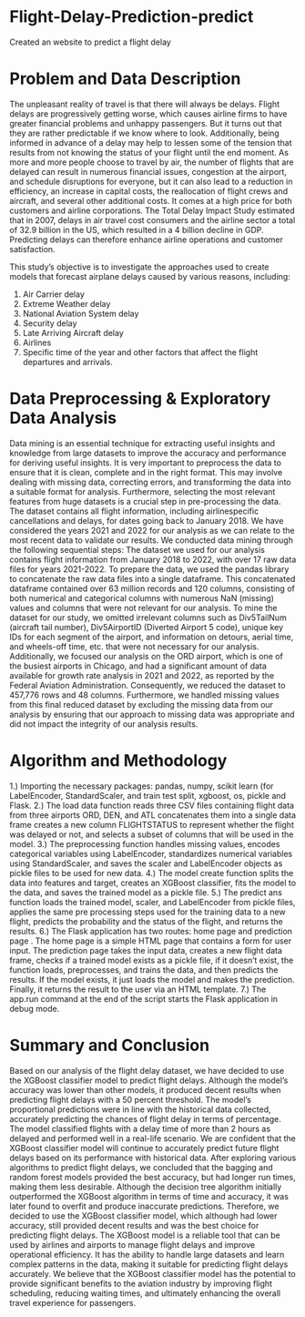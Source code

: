 # Flight-Delay-Prediction-predict
Created an website to predict a flight  delay

# Problem and Data Description

The unpleasant reality of travel is that there will always be
delays. Flight delays are progressively getting worse, which
causes airline firms to have greater financial problems and
unhappy passengers. But it turns out that they are rather
predictable if we know where to look. Additionally, being
informed in advance of a delay may help to lessen some of the
tension that results from not knowing the status of your flight
until the end moment. As more and more people choose to
travel by air, the number of flights that are delayed can result
in numerous financial issues, congestion at the airport, and
schedule disruptions for everyone, but it can also lead to a
reduction in efficiency, an increase in capital costs, the reallocation
of flight crews and aircraft, and several other additional
costs. It comes at a high price for both customers and airline
corporations. The Total Delay Impact Study estimated that in
2007, delays in air travel cost consumers and the airline sector
a total of 32.9 billion in the US, which resulted in a 4 billion
decline in GDP. Predicting delays can therefore enhance
airline operations and customer satisfaction.

This study’s objective is to investigate the approaches
used to create models that forecast airplane delays caused by
various reasons, including:
1. Air Carrier delay
2. Extreme Weather delay
3. National Aviation System delay
4. Security delay
5. Late Arriving Aircraft delay
6. Airlines
7. Specific time of the year
and other factors that affect the flight departures and arrivals.


# Data Preprocessing & Exploratory Data Analysis

Data mining is an essential technique for extracting useful
insights and knowledge from large datasets to improve the
accuracy and performance for deriving useful insights. It is
very important to preprocess the data to ensure that it is clean,
complete and in the right format. This may involve dealing
with missing data, correcting errors, and transforming the data
into a suitable format for analysis. Furthermore, selecting the
most relevant features from huge datasets is a crucial step in
pre-processing the data.
The dataset contains all flight information, including airlinespecific
cancellations and delays, for dates going back to January
2018. We have considered the years 2021 and 2022 for our analysis as we can relate to the most recent data to validate
our results.
We conducted data mining through the following sequential
steps:
The dataset we used for our analysis contains flight information
from January 2018 to 2022, with over 17 raw data
files for years 2021-2022. To prepare the data, we used the
pandas library to concatenate the raw data files into a single
dataframe. This concatenated dataframe contained over 63
million records and 120 columns, consisting of both numerical
and categorical columns with numerous NaN (missing)
values and columns that were not relevant for our analysis. To
mine the dataset for our study, we omitted irrelevant columns
such as Div5TailNum (aircraft tail number), Div5AirportID
(Diverted Airport 5 code), unique key IDs for each segment
of the airport, and information on detours, aerial time, and
wheels-off time, etc. that were not necessary for our analysis.
Additionally, we focused our analysis on the ORD airport,
which is one of the busiest airports in Chicago, and had a
significant amount of data available for growth rate analysis in
2021 and 2022, as reported by the Federal Aviation Administration.
Consequently, we reduced the dataset to 457,776 rows
and 48 columns. Furthermore, we handled missing values
from this final reduced dataset by excluding the missing data
from our analysis by ensuring that our approach to missing
data was appropriate and did not impact the integrity of our
analysis results.


# Algorithm and Methodology

1.) Importing the necessary packages: pandas, numpy, scikit
learn (for LabelEncoder, StandardScaler, and train test split,
xgboost, os, pickle and Flask.
2.) The load data function reads three CSV files containing
flight data from three airports ORD, DEN, and ATL
concatenates them into a single data frame creates a new column
FLIGHTSTATUS to represent whether the flight was
delayed or not, and selects a subset of columns that will be
used in the model.
3.) The preprocessing function handles missing values,
encodes categorical variables using LabelEncoder, standardizes
numerical variables using StandardScaler, and saves the
scaler and LabelEncoder objects as pickle files to be used for
new data.
4.) The model create function splits the data into features
and target, creates an XGBoost classifier, fits the model to the
data, and saves the trained model as a pickle file.
5.) The predict ans function loads the trained model,
scaler, and LabelEncoder from pickle files, applies the same
pre processing steps used for the training data to a new flight,
predicts the probability and the status of the flight, and returns
the results.
6.) The Flask application has two routes: home page and
prediction page . The home page is a simple HTML page that contains a form for user input. The prediction page takes the
input data, creates a new flight data frame, checks if a trained
model exists as a pickle file, if it doesn’t exist, the function
loads, preprocesses, and trains the data, and then predicts the
results. If the model exists, it just loads the model and makes
the prediction. Finally, it returns the result to the user via an
HTML template.
7.) The app.run command at the end of the script starts
the Flask application in debug mode.

# Summary and Conclusion

Based on our analysis of the flight delay dataset, we have
decided to use the XGBoost classifier model to predict flight
delays. Although the model’s accuracy was lower than other
models, it produced decent results when predicting flight delays
with a 50 percent threshold. The model’s proportional
predictions were in line with the historical data collected, accurately
predicting the chances of flight delay in terms of
percentage. The model classified flights with a delay time of
more than 2 hours as delayed and performed well in a real-life
scenario. We are confident that the XGBoost classifier model
will continue to accurately predict future flight delays based
on its performance with historical data.
After exploring various algorithms to predict flight delays,
we concluded that the bagging and random forest models provided
the best accuracy, but had longer run times, making
them less desirable. Although the decision tree algorithm initially
outperformed the XGBoost algorithm in terms of time
and accuracy, it was later found to overfit and produce inaccurate
predictions. Therefore, we decided to use the XGBoost
classifier model, which although had lower accuracy, still provided
decent results and was the best choice for predicting
flight delays.
The XGBoost model is a reliable tool that can be used by
airlines and airports to manage flight delays and improve operational
efficiency. It has the ability to handle large datasets
and learn complex patterns in the data, making it suitable
for predicting flight delays accurately. We believe that the
XGBoost classifier model has the potential to provide significant
benefits to the aviation industry by improving flight
scheduling, reducing waiting times, and ultimately enhancing
the overall travel experience for passengers.

